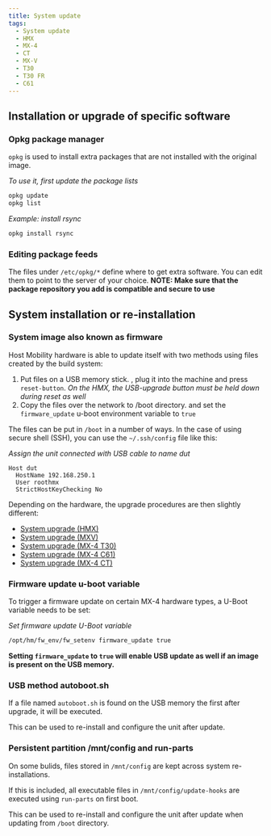 ```yaml
---
title: System update
tags:
  - System update
  - HMX
  - MX-4
  - CT
  - MX-V
  - T30
  - T30 FR
  - C61
---
```


##  Installation or upgrade of specific software

###  Opkg package manager

`opkg` is used  to install extra packages that are not installed with the original image.

*To use it, first update the package lists*
```bash
opkg update
opkg list
```

*Example: install rsync*
```bash
opkg install rsync
```

### Editing package feeds

The files under `/etc/opkg/*` define where to get extra software. You can edit them to point to the server of your choice.
**NOTE: Make sure that the package repository you add is compatible and secure to use**

## System installation or re-installation

### System image also known as firmware

Host Mobility hardware is able to update itself with two methods using files created by the build system:

1. Put files on a USB memory stick. , plug it into the machine and press `reset-button`. *On the HMX, the USB-upgrade button must be held down during reset as well*
2. Copy the files over the network to /boot directory. and set the `firmware_update` u-boot environment variable to `true`

The files can be put in `/boot` in a number of ways. In the case of using secure shell (SSH), you can use the `~/.ssh/config` file like this:

*Assign the unit connected with USB cable to name dut*
```
Host dut
  HostName 192.168.250.1
  User roothmx
  StrictHostKeyChecking No
```

Depending on the hardware, the upgrade procedures are then slightly different:

* [System upgrade (HMX)](hmx/update.md)
* [System upgrade (MXV)](mxv/update.md)
* [System upgrade (MX-4 T30)](mx4/t30/update.md)
* [System upgrade (MX-4 C61)](mx4/c61/update.md)
* [System upgrade (MX-4 CT)](mx4/ct/update.md)

### Firmware update u-boot variable

To trigger a firmware update on certain MX-4 hardware types, a U-Boot variable needs to be set:

*Set firmware update U-Boot variable*
```bash
/opt/hm/fw_env/fw_setenv firmware_update true
```

**Setting `firmware_update` to `true` will enable USB update as well if an image is present on the USB memory.**

### USB method autoboot.sh

If a file named `autoboot.sh` is found on the USB memory the first after upgrade, it will be executed. 

This can be used to re-install and configure the unit after update.

### Persistent partition /mnt/config and run-parts

On some bulids, files stored in `/mnt/config` are kept across system re-installations.

If this is included, all executable files in `/mnt/config/update-hooks` are executed using `run-parts` on first boot. 

This can be used to re-install and configure the unit after update when updating from `/boot` directory.



